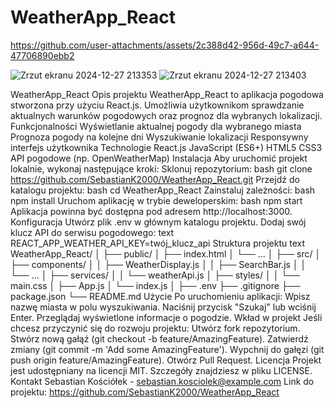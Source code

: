# WeatherApp_React

https://github.com/user-attachments/assets/2c388d42-956d-49c7-a644-47706890ebb2

![Zrzut ekranu 2024-12-27 213353](https://github.com/user-attachments/assets/dfb776b1-a838-4e82-896e-10535cbc8ce2)
![Zrzut ekranu 2024-12-27 213403](https://github.com/user-attachments/assets/aa1b8da4-5327-411d-9b8b-7a3fa3dce3ad)


WeatherApp_React
Opis projektu
WeatherApp_React to aplikacja pogodowa stworzona przy użyciu React.js. Umożliwia użytkownikom sprawdzanie aktualnych warunków pogodowych oraz prognoz dla wybranych lokalizacji.
Funkcjonalności
Wyświetlanie aktualnej pogody dla wybranego miasta
Prognoza pogody na kolejne dni
Wyszukiwanie lokalizacji
Responsywny interfejs użytkownika
Technologie
React.js
JavaScript (ES6+)
HTML5
CSS3
API pogodowe (np. OpenWeatherMap)
Instalacja
Aby uruchomić projekt lokalnie, wykonaj następujące kroki:
Sklonuj repozytorium:
bash
git clone https://github.com/SebastianK2000/WeatherApp_React.git
Przejdź do katalogu projektu:
bash
cd WeatherApp_React
Zainstaluj zależności:
bash
npm install
Uruchom aplikację w trybie deweloperskim:
bash
npm start
Aplikacja powinna być dostępna pod adresem http://localhost:3000.
Konfiguracja
Utwórz plik .env w głównym katalogu projektu.
Dodaj swój klucz API do serwisu pogodowego:
text
REACT_APP_WEATHER_API_KEY=twój_klucz_api
Struktura projektu
text
WeatherApp_React/
│
├── public/
│   ├── index.html
│   └── ...
│
├── src/
│   ├── components/
│   │   ├── WeatherDisplay.js
│   │   ├── SearchBar.js
│   │   └── ...
│   ├── services/
│   │   └── weatherApi.js
│   ├── styles/
│   │   └── main.css
│   ├── App.js
│   └── index.js
│
├── .env
├── .gitignore
├── package.json
└── README.md
Użycie
Po uruchomieniu aplikacji:
Wpisz nazwę miasta w polu wyszukiwania.
Naciśnij przycisk "Szukaj" lub wciśnij Enter.
Przeglądaj wyświetlone informacje o pogodzie.
Wkład w projekt
Jeśli chcesz przyczynić się do rozwoju projektu:
Utwórz fork repozytorium.
Stwórz nową gałąź (git checkout -b feature/AmazingFeature).
Zatwierdź zmiany (git commit -m 'Add some AmazingFeature').
Wypchnij do gałęzi (git push origin feature/AmazingFeature).
Otwórz Pull Request.
Licencja
Projekt jest udostępniany na licencji MIT. Szczegóły znajdziesz w pliku LICENSE.
Kontakt
Sebastian Kościółek - sebastian.kosciolek@example.com
Link do projektu: https://github.com/SebastianK2000/WeatherApp_React
